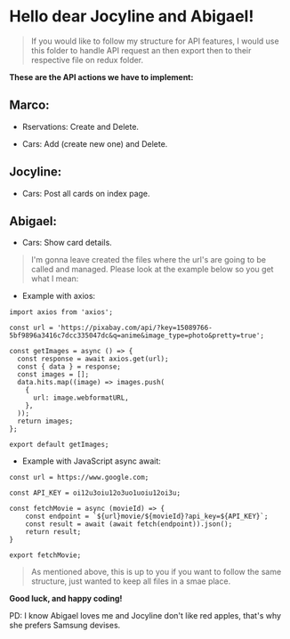 # Hello dear Jocyline and Abigael!

> If you would like to follow my structure for API features, I would use this folder to handle API request an then export then to their respective file on redux folder.

**These are the API actions we have to implement:**

## Marco: 

- Rservations: Create and Delete.

- Cars: Add (create new one) and Delete.

## Jocyline: 

- Cars: Post all cards on index page. 

## Abigael: 

- Cars: Show card details.

> I'm gonna leave created the files where the url's are going to be called and managed. Please look at the example below so you get what I mean:

- Example with axios: 

```
import axios from 'axios';

const url = 'https://pixabay.com/api/?key=15089766-5bf9896a3416c7dcc335047dc&q=anime&image_type=photo&pretty=true';

const getImages = async () => {
  const response = await axios.get(url);
  const { data } = response;
  const images = [];
  data.hits.map((image) => images.push(
    {
      url: image.webformatURL,
    },
  ));
  return images;
};

export default getImages;

```

- Example with JavaScript async await: 

```
const url = https://www.google.com;

const API_KEY = oi12u3oiu12o3uo1uoiu12oi3u;

const fetchMovie = async (movieId) => {
    const endpoint = `${url}movie/${movieId}?api_key=${API_KEY}`;
    const result = await (await fetch(endpoint)).json();
    return result;
}

export fetchMovie;

```

> As mentioned above, this is up to you if you want to follow the same structure, just wanted to keep all files in a smae place.

**Good luck, and happy coding!**

PD: I know Abigael loves me and Jocyline don't like red apples, that's why she prefers Samsung devises.